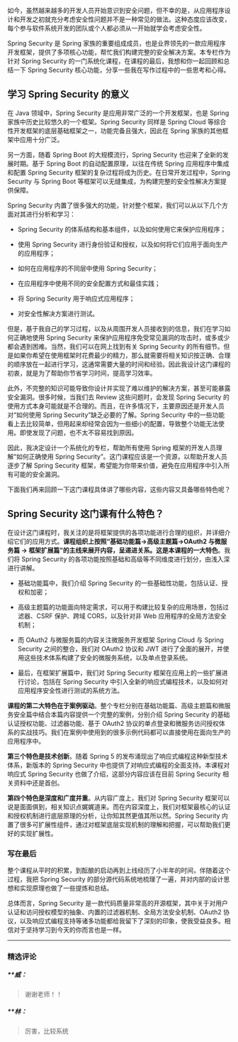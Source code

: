 <p data-nodeid="35014" class="">如今，虽然越来越多的开发人员开始意识到安全问题，但不幸的是，从应用程序设计和开发之初就充分考虑安全性问题并不是一种常见的做法。这种态度应该改变，每个参与软件系统开发的团队或个人都必须从一开始就学会考虑安全性。</p>
<p data-nodeid="35015">Spring Security 是 Spring 家族的重要组成成员，也是业界领先的一款应用程序开发框架，提供了多项核心功能，帮忙我们构建完整的安全解决方案。本专栏作为针对 Spring Security 的一门系统化课程，在课程的最后，我想和你一起回顾和总结一下 Spring Security 核心功能，分享一些我在写作过程中的一些思考和心得。</p>
<h2 data-nodeid="35271" class="te-preview-highlight">学习 Spring Security 的意义</h2>


<p data-nodeid="35017">在 Java 领域中，Spring Security 是应用非常广泛的一个开发框架，也是 Spring 家族中历史比较悠久的一个框架。Spring Security 同样是 Spring Cloud 等综合性开发框架的底层基础框架之一，功能完备且强大，因此在 Spring 家族的其他框架中应用十分广泛。</p>
<p data-nodeid="35018">另一方面，随着 Spring Boot 的大规模流行，Spring Security 也迎来了全新的发展时期。基于 Spring Boot 的自动配置原理，以往在传统 Spring 应用程序中集成和配置 Spring Security 框架的复杂过程将成为历史。在日常开发过程中，Spring Security 与 Spring Boot 等框架可以无缝集成，为构建完整的安全性解决方案提供保障。</p>
<p data-nodeid="35019">Spring Security 内置了很多强大的功能，针对整个框架，我们可以从以下几个方面对其进行分析和学习：</p>
<ul data-nodeid="35020">
<li data-nodeid="35021">
<p data-nodeid="35022">Spring Security 的体系结构和基本组件，以及如何使用它来保护应用程序；</p>
</li>
<li data-nodeid="35023">
<p data-nodeid="35024">使用 Spring Security 进行身份验证和授权，以及如何将它们应用于面向生产的应用程序；</p>
</li>
<li data-nodeid="35025">
<p data-nodeid="35026">如何在应用程序的不同层中使用 Spring Security；</p>
</li>
<li data-nodeid="35027">
<p data-nodeid="35028">在应用程序中使用不同的安全配置方式和最佳实践；</p>
</li>
<li data-nodeid="35029">
<p data-nodeid="35030">将 Spring Security 用于响应式应用程序；</p>
</li>
<li data-nodeid="35031">
<p data-nodeid="35032">对安全性解决方案进行测试。</p>
</li>
</ul>
<p data-nodeid="35033">但是，基于我自己的学习过程，以及从周围开发人员接收到的信息，我们在学习如何正确地使用 Spring Security 来保护应用程序免受常见漏洞的攻击时，或多或少都会遇到困难。当然，我们可以在网上找到有关 Spring Security 的所有细节。但是如果你希望在使用框架时花费最少的精力，那么就需要将相关知识按正确、合理的顺序放在一起进行学习，这通常需要大量的时间和经验。因此我设计这门课程的初衷，就是为了帮助你节省学习时间，提高学习效率。</p>
<p data-nodeid="35034">此外，不完整的知识可能导致你设计并实现了难以维护的解决方案，甚至可能暴露安全漏洞。很多时候，当我们去 Review 这些问题时，会发现 Spring Security 的使用方式本身可能就是不合理的。而且，在许多情况下，主要原因还是开发人员对“如何使用 Spring Security”缺乏必要的了解。Spring Security 中的一些功能看上去比较简单，但用起来却经常会因为一些细小的配置，导致整个功能无法使用。即使发现了问题，也不太不容易找到原因。</p>
<p data-nodeid="35035">因此，我决定设计一个系统化的专栏，帮助所有使用 Spring 框架的开发人员理解“如何正确使用 Spring Security”。这门课程应该是一个资源，以帮助开发人员逐步了解 Spring Security 框架，希望能为你带来价值，避免在应用程序中引入所有可能的安全漏洞。</p>
<p data-nodeid="35036">下面我们再来回顾一下这门课程具体讲了哪些内容，这些内容又具备哪些特色呢？</p>
<h2 data-nodeid="35037">Spring Security 这门课有什么特色？</h2>
<p data-nodeid="35038">在设计这门课程时，我关注的是将框架提供的各项功能进行合理的组织，并详细介绍它们的应用方式。<strong data-nodeid="35076">课程组织上按照“基础功能篇→高级主题篇→OAuth2 与微服务篇 → 框架扩展篇”的主线来展开内容，呈递进关系。这是本课程的一大特色</strong>。我们将 Spring Security 的各项功能按照基础和高级等不同维度进行划分，由浅入深进行讲解。</p>
<ul data-nodeid="35039">
<li data-nodeid="35040">
<p data-nodeid="35041">基础功能篇中，我们介绍 Spring Security 的一些基础性功能，包括认证、授权和加密；</p>
</li>
<li data-nodeid="35042">
<p data-nodeid="35043">高级主题篇的功能面向特定需求，可以用于构建比较复杂的应用场景，包括过滤器、CSRF 保护、跨域 CORS，以及针对非 Web 应用程序的全局方法安全机制；</p>
</li>
<li data-nodeid="35044">
<p data-nodeid="35045">而 OAuth2 与微服务篇的内容关注微服务开发框架 Spring Cloud 与 Spring Security 之间的整合，我们对 OAuth2 协议和 JWT 进行了全面的展开，并使用这些技术体系构建了安全的微服务系统，以及单点登录系统。</p>
</li>
<li data-nodeid="35046">
<p data-nodeid="35047">最后，在框架扩展篇中，我们对 Spring Security 框架在应用上的一些扩展进行讨论，包括在 Spring Security 中引入全新的响应式编程技术，以及如何对应用程序安全性进行测试的系统方法。</p>
</li>
</ul>
<p data-nodeid="35048"><strong data-nodeid="35085">课程的第二大特色在于案例驱动</strong>。整个专栏分别在基础功能篇、高级主题篇和微服务安全篇中结合本篇内容提供一个完整的案例，分别介绍 Spring Security 的基础认证授权功能、过滤器功能、基于 OAuth2 协议的单点登录和微服务访问授权体系的实战技巧。我们在案例中使用到的很多示例代码都可以直接使用在面向生产的应用程序中。</p>
<p data-nodeid="35049"><strong data-nodeid="35090">第三个特色是技术创新</strong>。随着 Spring 5 的发布涌现出了响应式编程这种新型技术体系，新版本的 Spring Security 中也提供了对响应式编程的全面支持。本课程对响应式 Spring Security 也做了介绍，这部分内容应该在目前 Spring Security 相关资料中还是首创。</p>
<p data-nodeid="35050"><strong data-nodeid="35095">第四个特色是深度和广度并重</strong>。从内容广度上，我们对 Spring Security 框架可以说是面面俱到，相关知识点娓娓道来。而在内容深度上，我们对框架最核心的认证和授权机制进行底层原理的分析，让你知其然更值其所以然。Spring Security 内置了很多可扩展性组件，通过对框架底层实现机制的理解和把握，可以帮助我们更好的实现扩展性。</p>
<h3 data-nodeid="35051">写在最后</h3>
<p data-nodeid="35052">整个课程从平时的积累，到酝酿的启动再到上线经历了小半年的时间，伴随着这个过程，我把 Spring Security 的部分源代码系统地梳理了一遍，并对内部的设计思想和实现原理也做了一些提炼和总结。</p>
<p data-nodeid="35053" class="">总体而言，Spring Security 是一款代码质量非常高的开源框架，其中关于对用户认证和访问授权模型的抽象、内置的过滤器机制、全局方法安全机制、OAuth2 协议，以及响应式编程支持等诸多功能都给我留下了深刻的印象，使我受益良多。相信对于坚持学习到今天的你而言也是一样。</p>

---

### 精选评论

##### **威：
> 谢谢老师！！

##### **林：
> 厉害，比较系统

